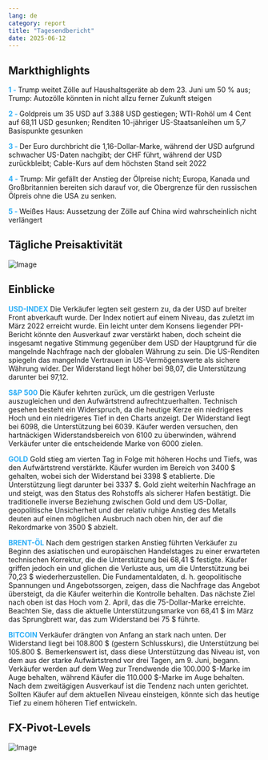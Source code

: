 ```yaml
---
lang: de
category: report
title: "Tagesendbericht"
date: 2025-06-12
---
```



<h2>Markthighlights</h2>
<strong style="color: #2caef7;">1 - </strong> Trump weitet Zölle auf Haushaltsgeräte ab dem 23. Juni um 50 % aus; Trump: Autozölle könnten in nicht allzu ferner Zukunft steigen

<strong style="color: #2caef7;">2 - </strong> Goldpreis um 35 USD auf 3.388 USD gestiegen; WTI-Rohöl um 4 Cent auf 68,11 USD gesunken; Renditen 10-jähriger US-Staatsanleihen um 5,7 Basispunkte gesunken

<strong style="color: #2caef7;">3 - </strong> Der Euro durchbricht die 1,16-Dollar-Marke, während der USD aufgrund schwacher US-Daten nachgibt; der CHF führt, während der USD zurückbleibt; Cable-Kurs auf dem höchsten Stand seit 2022

<strong style="color: #2caef7;">4 - </strong> Trump: Mir gefällt der Anstieg der Ölpreise nicht; Europa, Kanada und Großbritannien bereiten sich darauf vor, die Obergrenze für den russischen Ölpreis ohne die USA zu senken.

<strong style="color: #2caef7;">5 - </strong> Weißes Haus: Aussetzung der Zölle auf China wird wahrscheinlich nicht verlängert



<h2>Tägliche Preisaktivität</h2>
<img src="https://markleighedu.github.io/img/Jun-2025/12-Jun-2025/price.jpg" alt="Image"/>

<h2>Einblicke</h2>
<strong style="color: #2caef7;">USD-INDEX</strong> Die Verkäufer legten seit gestern zu, da der USD auf breiter Front abverkauft wurde. Der Index notiert auf einem Niveau, das zuletzt im März 2022 erreicht wurde. Ein leicht unter dem Konsens liegender PPI-Bericht könnte den Ausverkauf zwar verstärkt haben, doch scheint die insgesamt negative Stimmung gegenüber dem USD der Hauptgrund für die mangelnde Nachfrage nach der globalen Währung zu sein. Die US-Renditen spiegeln das mangelnde Vertrauen in US-Vermögenswerte als sichere Währung wider. Der Widerstand liegt höher bei 98,07, die Unterstützung darunter bei 97,12.

<strong style="color: #2caef7;">S&P 500</strong> Die Käufer kehrten zurück, um die gestrigen Verluste auszugleichen und den Aufwärtstrend aufrechtzuerhalten. Technisch gesehen besteht ein Widerspruch, da die heutige Kerze ein niedrigeres Hoch und ein niedrigeres Tief in den Charts anzeigt. Der Widerstand liegt bei 6098, die Unterstützung bei 6039. Käufer werden versuchen, den hartnäckigen Widerstandsbereich von 6100 zu überwinden, während Verkäufer unter die entscheidende Marke von 6000 zielen.

<strong style="color: #2caef7;">GOLD</strong> Gold stieg am vierten Tag in Folge mit höheren Hochs und Tiefs, was den Aufwärtstrend verstärkte. Käufer wurden im Bereich von 3400 $ gehalten, wobei sich der Widerstand bei 3398 $ etablierte. Die Unterstützung liegt darunter bei 3337 $. Gold zieht weiterhin Nachfrage an und steigt, was den Status des Rohstoffs als sicherer Hafen bestätigt. Die traditionelle inverse Beziehung zwischen Gold und dem US-Dollar, geopolitische Unsicherheit und der relativ ruhige Anstieg des Metalls deuten auf einen möglichen Ausbruch nach oben hin, der auf die Rekordmarke von 3500 $ abzielt.

<strong style="color: #2caef7;">BRENT-ÖL</strong> Nach dem gestrigen starken Anstieg führten Verkäufer zu Beginn des asiatischen und europäischen Handelstages zu einer erwarteten technischen Korrektur, die die Unterstützung bei 68,41 $ festigte. Käufer griffen jedoch ein und glichen die Verluste aus, um die Unterstützung bei 70,23 $ wiederherzustellen. Die Fundamentaldaten, d. h. geopolitische Spannungen und Angebotssorgen, zeigen, dass die Nachfrage das Angebot übersteigt, da die Käufer weiterhin die Kontrolle behalten. Das nächste Ziel nach oben ist das Hoch vom 2. April, das die 75-Dollar-Marke erreichte. Beachten Sie, dass die aktuelle Unterstützungsmarke von 68,41 $ im März das Sprungbrett war, das zum Widerstand bei 75 $ führte.

<strong style="color: #2caef7;">BITCOIN</strong> Verkäufer drängten von Anfang an stark nach unten. Der Widerstand liegt bei 108.800 $ (gestern Schlusskurs), die Unterstützung bei 105.800 $. Bemerkenswert ist, dass diese Unterstützung das Niveau ist, von dem aus der starke Aufwärtstrend vor drei Tagen, am 9. Juni, begann. Verkäufer werden auf dem Weg zur Trendwende die 100.000 $-Marke im Auge behalten, während Käufer die 110.000 $-Marke im Auge behalten. Nach dem zweitägigen Ausverkauf ist die Tendenz nach unten gerichtet. Sollten Käufer auf dem aktuellen Niveau einsteigen, könnte sich das heutige Tief zu einem höheren Tief entwickeln.



<h2>FX-Pivot-Levels</h2>
<img src="https://markleighedu.github.io/img/Jun-2025/12-Jun-2025/pivot.jpg" alt="Image"/>